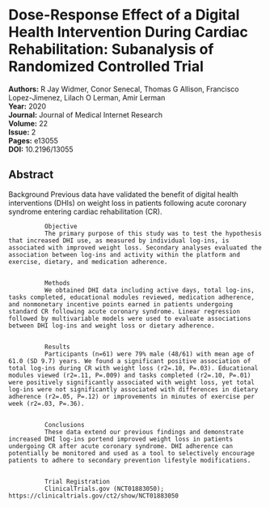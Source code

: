# Dose-Response Effect of a Digital Health Intervention During Cardiac Rehabilitation: Subanalysis of Randomized Controlled Trial

**Authors:** R Jay Widmer, Conor Senecal, Thomas G Allison, Francisco Lopez-Jimenez, Lilach O Lerman, Amir Lerman  
**Year:** 2020  
**Journal:** Journal of Medical Internet Research  
**Volume:** 22  
**Issue:** 2  
**Pages:** e13055  
**DOI:** 10.2196/13055  

## Abstract
Background
              Previous data have validated the benefit of digital health interventions (DHIs) on weight loss in patients following acute coronary syndrome entering cardiac rehabilitation (CR).
            
            
              Objective
              The primary purpose of this study was to test the hypothesis that increased DHI use, as measured by individual log-ins, is associated with improved weight loss. Secondary analyses evaluated the association between log-ins and activity within the platform and exercise, dietary, and medication adherence.
            
            
              Methods
              We obtained DHI data including active days, total log-ins, tasks completed, educational modules reviewed, medication adherence, and nonmonetary incentive points earned in patients undergoing standard CR following acute coronary syndrome. Linear regression followed by multivariable models were used to evaluate associations between DHI log-ins and weight loss or dietary adherence.
            
            
              Results
              Participants (n=61) were 79% male (48/61) with mean age of 61.0 (SD 9.7) years. We found a significant positive association of total log-ins during CR with weight loss (r2=.10, P=.03). Educational modules viewed (r2=.11, P=.009) and tasks completed (r2=.10, P=.01) were positively significantly associated with weight loss, yet total log-ins were not significantly associated with differences in dietary adherence (r2=.05, P=.12) or improvements in minutes of exercise per week (r2=.03, P=.36).
            
            
              Conclusions
              These data extend our previous findings and demonstrate increased DHI log-ins portend improved weight loss in patients undergoing CR after acute coronary syndrome. DHI adherence can potentially be monitored and used as a tool to selectively encourage patients to adhere to secondary prevention lifestyle modifications.
            
            
              Trial Registration
              ClinicalTrials.gov (NCT01883050); https://clinicaltrials.gov/ct2/show/NCT01883050

